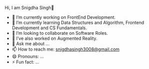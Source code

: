 Hi, I am Snigdha Singh👋


- 🔭 I’m currently working on FrontEnd Development.
- 🌱 I’m currently learning Data Structures and Algorithm, Frontend Development and CS Fundamentals.
- 👯 I’m looking to collaborate on Software Roles.
- 🤔 I’ve also worked on Augmented Reality.
- 💬 Ask me about ...
- 📫 How to reach me: snigdhasingh3008@gmail.com
- 😄 Pronouns: ...
- ⚡ Fun fact: ...

